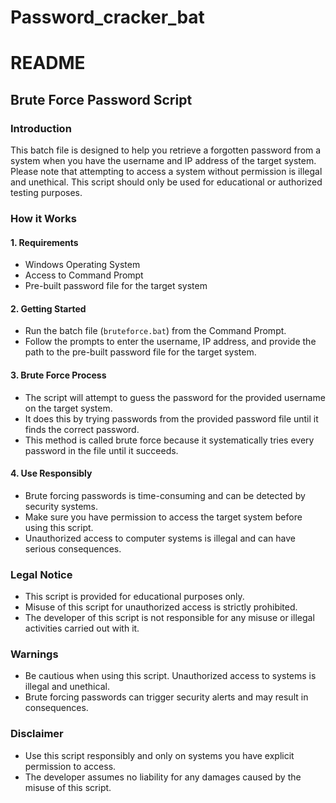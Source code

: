 # Password_cracker_bat

# README

## Brute Force Password Script

### Introduction

This batch file is designed to help you retrieve a forgotten password from a system when you have the username and IP address of the target system. Please note that attempting to access a system without permission is illegal and unethical. This script should only be used for educational or authorized testing purposes.

### How it Works

#### 1. Requirements
   - Windows Operating System
   - Access to Command Prompt
   - Pre-built password file for the target system

#### 2. Getting Started
   - Run the batch file (`bruteforce.bat`) from the Command Prompt.
   - Follow the prompts to enter the username, IP address, and provide the path to the pre-built password file for the target system.

#### 3. Brute Force Process
   - The script will attempt to guess the password for the provided username on the target system.
   - It does this by trying passwords from the provided password file until it finds the correct password.
   - This method is called brute force because it systematically tries every password in the file until it succeeds.

#### 4. Use Responsibly
   - Brute forcing passwords is time-consuming and can be detected by security systems.
   - Make sure you have permission to access the target system before using this script.
   - Unauthorized access to computer systems is illegal and can have serious consequences.

### Legal Notice

- This script is provided for educational purposes only.
- Misuse of this script for unauthorized access is strictly prohibited.
- The developer of this script is not responsible for any misuse or illegal activities carried out with it.

### Warnings

- Be cautious when using this script. Unauthorized access to systems is illegal and unethical.
- Brute forcing passwords can trigger security alerts and may result in consequences.

### Disclaimer

- Use this script responsibly and only on systems you have explicit permission to access.
- The developer assumes no liability for any damages caused by the misuse of this script.
